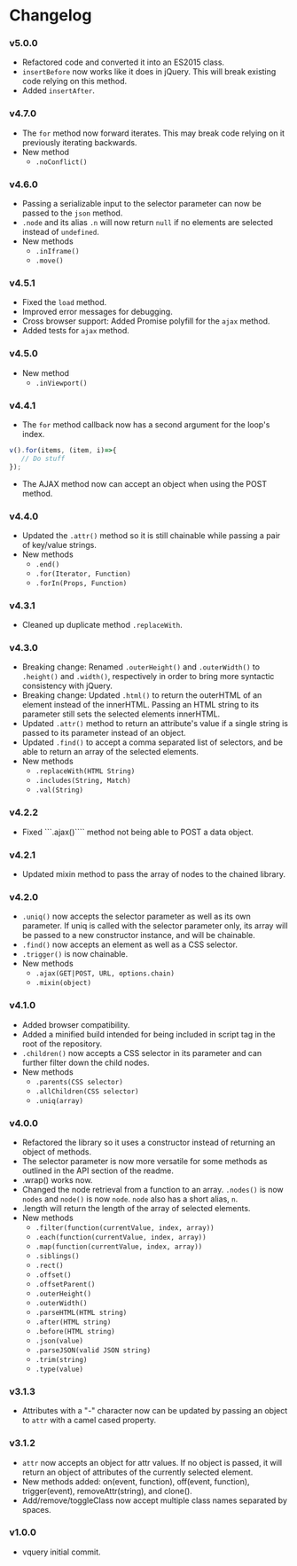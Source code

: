 # Changelog

### v5.0.0
 * Refactored code and converted it into an ES2015 class.
 * ```insertBefore``` now works like it does in jQuery. This will break existing code relying on this method.
 * Added ```insertAfter```.

### v4.7.0
 * The ```for``` method now forward iterates. This may break code relying on it previously iterating backwards.
 * New method
   * ```.noConflict()```

### v4.6.0
 * Passing a serializable input to the selector parameter can now be passed to the ```json``` method.
 * ```.node``` and its alias ```.n``` will now return ```null``` if no elements are selected instead of ```undefined```.
 * New methods
   * ```.inIframe()```
   * ```.move()```

### v4.5.1
 * Fixed the ```load``` method.
 * Improved error messages for debugging.
 * Cross browser support: Added Promise polyfill for the ```ajax``` method.
 * Added tests for ```ajax``` method.

### v4.5.0
 * New method
   * ```.inViewport()```

### v4.4.1
 * The ```for``` method callback now has a second argument for the loop's index.
```js
v().for(items, (item, i)=>{
   // Do stuff
});
```
 * The AJAX method now can accept an object when using the POST method.

### v4.4.0
 * Updated the ```.attr()``` method so it is still chainable while passing a pair of key/value strings.
 * New methods
   * ```.end()```
   * ```.for(Iterator, Function)```
   * ```.forIn(Props, Function)```

### v4.3.1
 * Cleaned up duplicate method ```.replaceWith```.

### v4.3.0
 * Breaking change: Renamed ```.outerHeight()``` and ```.outerWidth()``` to ```.height()``` and ```.width()```, respectively in order to bring more syntactic consistency with jQuery.
 * Breaking change: Updated ```.html()``` to return the outerHTML of an element instead of the innerHTML. Passing an HTML string to its parameter still sets the selected elements innerHTML.
 * Updated ```.attr()``` method to return an attribute's value if a single string is passed to its parameter instead of an object.
 * Updated ```.find()``` to accept a comma separated list of selectors, and be able to return an array of the selected elements.
 * New methods
   * ```.replaceWith(HTML String)```
   * ```.includes(String, Match)```
   * ```.val(String)```

### v4.2.2

 * Fixed ```.ajax()```` method not being able to POST a data object.

### v4.2.1

 * Updated mixin method to pass the array of nodes to the chained library.

### v4.2.0

 * ```.uniq()``` now accepts the selector parameter as well as its own parameter. If uniq is called with the selector parameter only, its array will be passed to a new constructor instance, and will be chainable.
 * ```.find()``` now accepts an element as well as a CSS selector.
 * ```.trigger()``` is now chainable.
 * New methods
   * ```.ajax(GET|POST, URL, options.chain)```
   * ```.mixin(object)```

### v4.1.0

 * Added browser compatibility.
 * Added a minified build intended for being included in script tag in the root of the repository.
 * ```.children()``` now accepts a CSS selector in its parameter and can further filter down the child nodes.
 * New methods
   * ```.parents(CSS selector)```
   * ```.allChildren(CSS selector)```
   * ```.uniq(array)```

### v4.0.0

 * Refactored the library so it uses a constructor instead of returning an object of methods.
 * The selector parameter is now more versatile for some methods as outlined in the API section of the readme.
 * .wrap() works now.
 * Changed the node retrieval from a function to an array. ```.nodes()``` is now ```nodes``` and ```node()``` is now ```node```. ```node``` also has a short alias, ```n```.
 * .length will return the length of the array of selected elements.
 * New methods
   * ```.filter(function(currentValue, index, array))```
   * ```.each(function(currentValue, index, array))```
   * ```.map(function(currentValue, index, array))```
   * ```.siblings()```
   * ```.rect()```
   * ```.offset()```
   * ```.offsetParent()```
   * ```.outerHeight()```
   * ```.outerWidth()```
   * ```.parseHTML(HTML string)```
   * ```.after(HTML string)```
   * ```.before(HTML string)```
   * ```.json(value)```
   * ```.parseJSON(valid JSON string)```
   * ```.trim(string)```
   * ```.type(value)```

### v3.1.3

 * Attributes with a "-" character now can be updated by passing an object to ```attr``` with a camel cased property.

### v3.1.2

 * ```attr``` now accepts an object for attr values. If no object is passed, it will return an object of attributes of the currently selected element.
 * New methods added: on(event, function), off(event, function), trigger(event), removeAttr(string), and clone().
 * Add/remove/toggleClass now accept multiple class names separated by spaces.

### v1.0.0

 * vquery initial commit.
